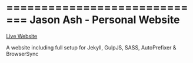 =============================
Jason Ash - Personal Website
=============================

[Live Website](https://www.jasonwadeash.com)


A website including full setup for Jekyll, GulpJS, SASS, AutoPrefixer &amp; BrowserSync
